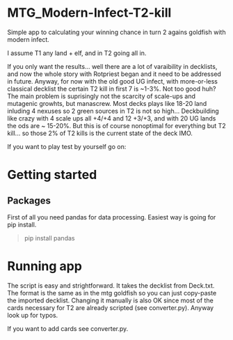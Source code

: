 # MTG_Modern-Infect-T2-kill
Simple app to calculating your winning chance in turn 2 agains goldfish with modern infect.

I assume T1 any land + elf, and in T2 going all in.

If you only want the results... well there are a lot of varaibility in decklists, and now the whole story with Rotpriest began and it need to be addressed in future. Anyway, for now with the old good UG infect, with more-or-less classical decklist the certain T2 kill in first 7 is ~1-3%. Not too good huh? The main problem is suprisingly not the scarcity of scale-ups and mutagenic growhts, but manascrew. Most decks plays like 18-20 land inluding 4 nexuses so 2 green sources in T2 is not so high... Deckbuilding like crazy with 4 scale ups all +4/+4 and 12 +3/+3, and with 20 UG lands the ods are ~ 15-20%. But this is of course nonoptimal for everything but T2 kill... so those 2% of T2 kills is the current state of the deck IMO. 

If you want to play test by yourself go on:

# Getting started

## Packages

First of all you need pandas for data processing. Easiest way is going for pip install.

> pip install pandas

# Running app

The script is easy and strightforward. It takes the decklist from Deck.txt. The format is the same as in the mtg goldfish so you can just copy-paste the imported decklist. Changing it manually is also OK since most of the cards necessary for T2 are already scripted (see converter.py). Anyway look up for typos. 

If you want to add cards see converter.py.
